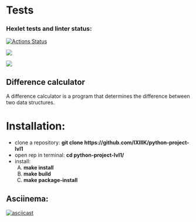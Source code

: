 <h1>Tests</h1>

### Hexlet tests and linter status:
[![Actions Status](https://github.com/IXIIIK/python-project-50/workflows/hexlet-check/badge.svg)](https://github.com/IXIIIK/python-project-50/actions)

<a href="https://codeclimate.com/github/IXIIIK/python-project-50/test_coverage"><img 
src="https://api.codeclimate.com/v1/badges/33191392fcf97c434b8a/test_coverage" /></a>

<a href="https://codeclimate.com/github/IXIIIK/python-project-50/maintainability"><img 
src="https://api.codeclimate.com/v1/badges/33191392fcf97c434b8a/maintainability" /></a>

<h2>Difference calculator</h2>
<p>
A difference calculator is a program that
 determines the difference between two data 
structures.
</p>

<h1>Installation:</h1>
<ul>
 <li>clone a repository: <b>git clone https://github.com/IXIIIK/python-project-lvl1</b></li>
 <li>open rep in terminal: <b>cd python-project-lvl1/</b></li>
 <li>install:
  <ol type='A'>
   <li><b>make install</b></li>
   <li><b>make build</b></li>
   <li><b>make package-install</b></li>
  </ol>
 </li>
</ul>

<h2>Asciinema:</h2>

[![asciicast](https://asciinema.org/a/kDLZYlspbWY87mo8TAVpmA2ih.svg)](https://asciinema.org/a/kDLZYlspbWY87mo8TAVpmA2ih)
